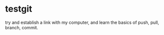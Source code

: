 # testgit
try and establish a link with my computer, and learn the basics of push, pull, branch, commit.
